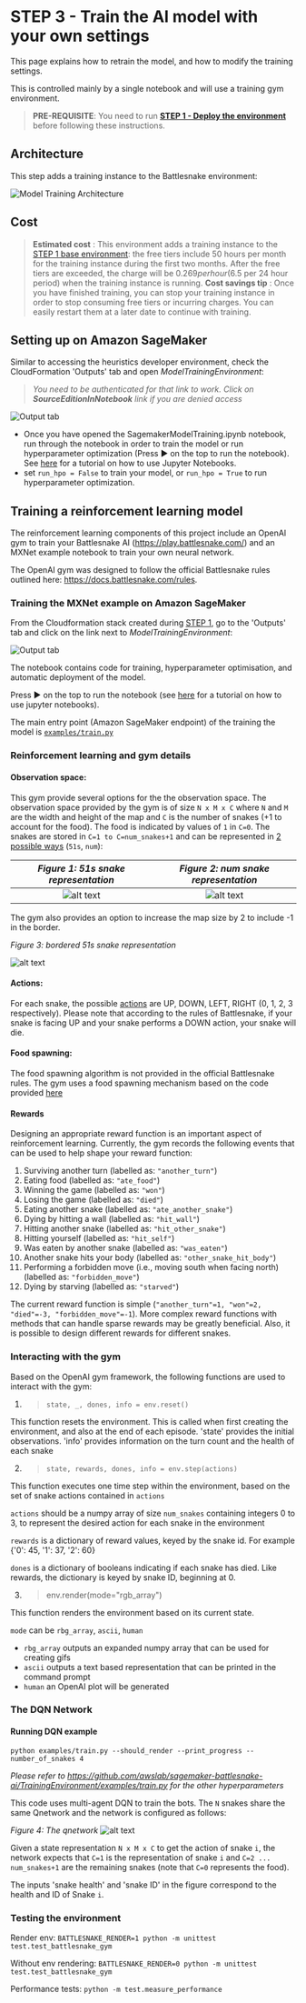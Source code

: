 # STEP 3 - Train the AI model with your own settings

This page explains how to retrain the model, and how to modify the training settings.

This is controlled mainly by a single notebook and will use a training gym environment.

> __PRE-REQUISITE__: You need to run __[STEP 1 - Deploy the environment](DeployTheAIEndpoint.md)__ before following these instructions.

## Architecture

This step adds a training instance to the Battlesnake environment:

![Model Training Architecture](images/ArchitectureSagemakerBattlesnakeTraining.png "Model Training Architecture")

## Cost

> __Estimated cost__ : This environment adds a training instance to the [STEP 1 base environment](DeployTheAIEndpoint.md): the free tiers include 50 hours per month for the training instance during the first two months.
> After the free tiers are exceeded, the charge will be $0.269 per hour ($6.5 per 24 hour period) when the training instance is running.
> __Cost savings tip__ : Once you have finished training, you can stop your training instance in order to stop consuming free tiers or incurring charges. You can easily restart them at a later date to continue with training.

## Setting up on Amazon SageMaker

Similar to accessing the heuristics developer environment, check the CloudFormation 'Outputs' tab and open _ModelTrainingEnvironment_:

> _You need to be authenticated for that link to work. Click on __SourceEditionInNotebook__ link if you are denied access_

![Output tab](images/outputs.png "Output tab")

- Once you have opened the SagemakerModelTraining.ipynb notebook, run through the notebook in order to train the model or run hyperparameter optimization (Press ► on the top to run the notebook). See [here](https://www.youtube.com/watch?v=7wfPqAyYADY) for a tutorial on how to use Jupyter Notebooks.
- set `run_hpo = False` to train your model, or `run_hpo = True` to run hyperparameter optimization.

## Training a reinforcement learning model

The reinforcement learning components of this project include an OpenAI gym to train your Battlesnake AI (https://play.battlesnake.com/) and an MXNet example notebook to train your own neural network.

The OpenAI gym was designed to follow the official Battlesnake rules outlined here: https://docs.battlesnake.com/rules.

### Training the MXNet example on Amazon SageMaker

From the Cloudformation stack created during [STEP 1](DeployTheAIEndpoint.md), go to the  'Outputs' tab and click on the link next to _ModelTrainingEnvironment_:

![Output tab](images/outputs.png "Output tab")

The notebook contains code for training, hyperparameter optimisation, and automatic deployment of the model.

Press ► on the top to run the notebook (see [here](https://www.youtube.com/watch?v=7wfPqAyYADY) for a tutorial on how to use jupyter notebooks).

The main entry point (Amazon SageMaker endpoint) of the training the model is [`examples/train.py`](../TrainingEnvironment/examples/train.py)

### Reinforcement learning and gym details

#### Observation space: 

This gym provide several options for the the observation space. 
The observation space provided by the gym is of size `N x M x C` where `N` and `M` are the width and height of the map and `C` is the number of snakes (+1 to account for the food). The food is indicated by values of `1` in `C=0`. The snakes are stored in `C=1 to C=num_snakes+1` and can be represented in [2 possible ways](../TrainingEnvironment/battlesnake_gym/snake_gym.py) (`51s`, `num`): 

*Figure 1: 51s snake representation*             |  *Figure 2: num snake representation*
:-----------------------------------------------:|:----------------------------------------------------------------:
![alt text](images/51s.png "51s snake representation") |  ![alt text](images/num.png "num snake representation")

The gym also provides an option to increase the map size by 2 to include -1 in the border.

*Figure 3: bordered 51s snake representation*

![alt text](images/border.png "Bordered 51s snake representation")

#### Actions:

For each snake, the possible [actions](../TrainingEnvironment/battlesnake_gym/snake.py) are UP, DOWN, LEFT, RIGHT (0, 1, 2, 3 respectively). Please note that according to the rules of Battlesnake, if your snake is facing UP and your snake performs a DOWN action, your snake will die.

#### Food spawning:

The food spawning algorithm is not provided in the official Battlesnake rules. The gym uses a food spawning mechanism based on the code provided [here](
https://github.com/battlesnakeio/engine/blob/master/rules/tick.go#L82)

#### Rewards

Designing an appropriate reward function is an important aspect of reinforcement learning. Currently, the gym records the following events that can be used to help shape your reward function:
1. Surviving another turn (labelled as: `"another_turn"`)
3. Eating food (labelled as: `"ate_food"`)
4. Winning the game (labelled as: `"won"`)
5. Losing the game (labelled as: `"died"`)
6. Eating another snake (labelled as: `"ate_another_snake"`)
7. Dying by hitting a wall (labelled as: `"hit_wall"`)
8. Hitting another snake (labelled as: `"hit_other_snake"`)
9. Hitting yourself (labelled as: `"hit_self"`)
10. Was eaten by another snake (labelled as: `"was_eaten"`)
11. Another snake hits your body (labelled as: `"other_snake_hit_body"`)
12. Performing a forbidden move (i.e., moving south when facing north) (labelled as: `"forbidden_move"`)
13. Dying by starving (labelled as: `"starved"`)

The current reward function is simple (`"another_turn"=1, "won"=2, "died"=-3, "forbidden_move"=-1`).
More complex reward functions with methods that can handle sparse rewards may be greatly beneficial. Also, it is possible to design different rewards for different snakes. 

### Interacting with the gym

Based on the OpenAI gym framework, the following functions are used to interact with the gym:

1. >`state, _, dones, info = env.reset()`

This function resets the environment. This is called when first creating the environment, and also at the end of each episode. 'state' provides the initial observations. 'info' provides information on the turn count and the health of each snake

2. > `state, rewards, dones, info = env.step(actions)`

This function executes one time step within the environment, based on the set of snake actions contained in `actions`

`actions` should be a numpy array of size `num_snakes` containing integers 0 to 3, to represent the desired action for each snake in the environment

`rewards` is a dictionary of reward values, keyed by the snake id. For example {'0': 45, '1': 37, '2': 60}

`dones` is a dictionary of booleans indicating if each snake has died. Like rewards, the dictionary is keyed by snake ID, beginning at 0. 

3. > env.render(mode="rgb_array")

This function renders the environment based on its current state.

`mode` can be `rbg_array`, `ascii`, `human` 
- `rbg_array` outputs an expanded numpy array that can be used for creating gifs
- `ascii` outputs a text based representation that can be printed in the command prompt
- `human` an OpenAI plot will be generated

### The DQN Network

#### Running DQN example

`python examples/train.py --should_render --print_progress --number_of_snakes 4`

*Please refer to https://github.com/awslab/sagemaker-battlesnake-ai/TrainingEnvironment/examples/train.py for the other hyperparameters*

This code uses multi-agent DQN to train the bots. The `N` snakes share the same Qnetwork and the network is configured as follows:

*Figure 4: The qnetwork*
![alt text](images/qnetwork.png "qnetwork")

Given a state representation `N x M x C` to get the action of snake `i`, the network expects that `C=1` is the representation of snake `i` and `C=2 ... num_snakes+1` are the remaining snakes (note that `C=0` represents the food).

The inputs 'snake health' and 'snake ID' in the figure correspond to the health and ID of Snake `i`.

### Testing the environment

Render env:
`BATTLESNAKE_RENDER=1 python -m unittest test.test_battlesnake_gym`

Without env rendering:
`BATTLESNAKE_RENDER=0 python -m unittest test.test_battlesnake_gym`

Performance tests:
`python -m test.measure_performance`
